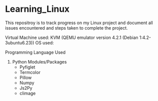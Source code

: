 # Learning_Linux

This repositroy is to track progress on my Linux project and document all issues encountered and steps taken to complete the project.

Virtual Machine used: KVM (QEMU emulator version 4.2.1 (Debian 1:4.2-3ubuntu6.23))
OS used:

Programming Language Used
1. Python
   Modules/Packages
   - Pyfiglet
   - Termcolor
   - Pillow
   - Numpy
   - Js2Py
   - climage
